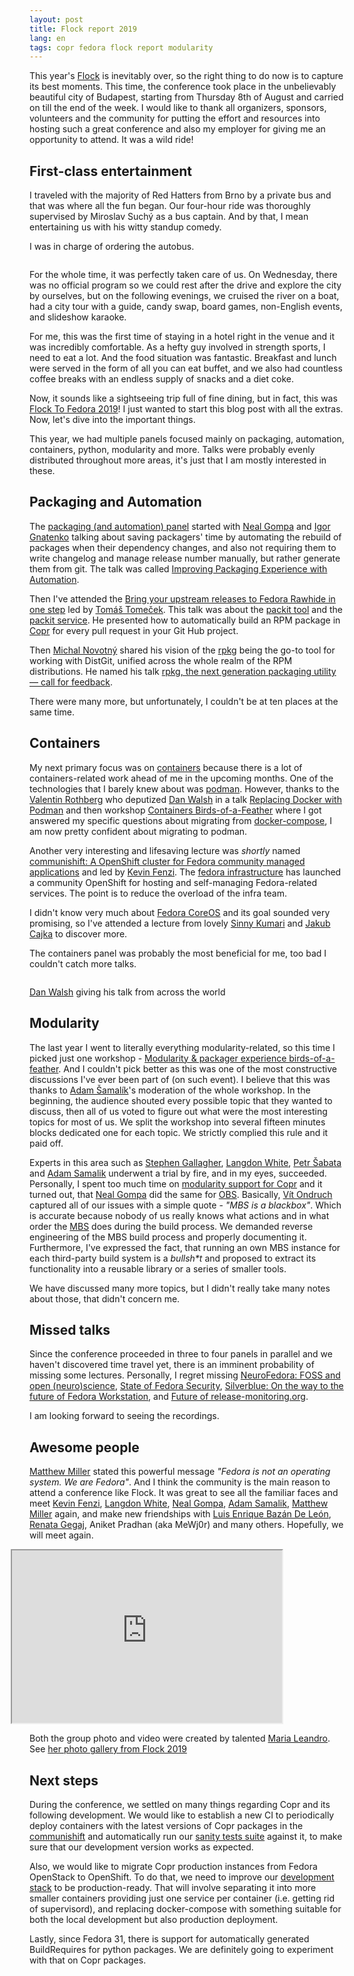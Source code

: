 ```yaml
---
layout: post
title: Flock report 2019
lang: en
tags: copr fedora flock report modularity
---
```


This year's [Flock][flock-to-fedora] is inevitably over, so the right thing to do now is to capture its best moments. This time, the conference
took place in the unbelievably beautiful city of Budapest, starting from Thursday 8th of August and carried on till the end
of the week. I would like to thank all organizers, sponsors, volunteers and the community for putting the effort and resources into hosting such
a great conference and also my employer for giving me an opportunity to attend. It was a wild ride!


## First-class entertainment

I traveled with the majority of Red Hatters from Brno by a private bus and that was where all the fun began. Our four-hour
ride was thoroughly supervised by Miroslav Suchý as a bus captain. And by that, I mean entertaining us with his witty
standup comedy.

I was in charge of ordering the autobus.

<div class="text-center img-row row">
  <div class="col-xs-6 col-md-6"><img src="/files/img/flock-budapest.png" alt="" /></div>
  <div class="col-xs-6 col-md-6"><img src="/files/img/im-helping.png" alt="" /></div>
</div>

For the whole time, it was perfectly taken care of us. On Wednesday, there was no official program so we could rest
after the drive and explore the city by ourselves, but on the following evenings, we cruised the river on a boat, had
a city tour with a guide, candy swap, board games, non-English events, and slideshow karaoke.

For me, this was the first time of staying in a hotel right in the venue and it was incredibly comfortable. As a hefty guy
involved in strength sports, I need to eat a lot. And the food situation was fantastic. Breakfast and lunch
were served in the form of all you can eat buffet, and we also had countless coffee breaks with an endless supply of snacks and a diet
coke.

Now, it sounds like a sightseeing trip full of fine dining, but in fact, this was [Flock To Fedora 2019][flock-to-fedora]!
I just wanted to start this blog post with all the extras. Now, let's dive into the important things.

This year, we had multiple panels focused mainly on packaging, automation, containers, python, modularity and more.
Talks were probably evenly distributed throughout more areas, it's just that I am mostly interested in these.



## Packaging and Automation

The [packaging (and automation) panel][packaging-and-automation] started with [Neal Gompa][ngompa] and [Igor Gnatenko][ignatenkobrain] talking
about saving packagers' time by automating the rebuild of packages when their dependency changes, and also not
requiring them to write changelog and manage release number manually, but rather generate them from git. The talk
was called [Improving Packaging Experience with Automation][improving-packaging-experience-with-automation].

Then I've attended the
[Bring your upstream releases to Fedora Rawhide in one step][bring-your-upstream-releases-to-fedora-rawhide-in-one-step]
led by [Tomáš Tomeček][ttomecek1]. This talk was about the [packit tool][packit-tool] and the
[packit service][packit-service]. He presented how to automatically build an RPM package in [Copr][copr] for every
pull request in your Git Hub project.

Then [Michal Novotný][clime] shared his vision of the [rpkg][rpkg] being the go-to tool for working with DistGit,
unified across the whole realm of the RPM distributions. He named his talk
[rpkg, the next generation packaging utility — call for feedback][rpkg-the-next-generation-packaging-utility-call-for-feedback].

There were many more, but unfortunately, I couldn't be at ten places at the same time.


## Containers

My next primary focus was on [containers][containers] because there is a lot of containers-related work ahead of me
in the upcoming months. One of the technologies that I barely knew about was [podman][podman]. However, thanks to the
[Valentin Rothberg][rothberg] who deputized [Dan Walsh][rhatdan] in a talk
[Replacing Docker with Podman][replacing-docker-with-podman] and then workshop
[Containers Birds-of-a-Feather][containers-birds-of-a-feather] where I got answered my specific questions about
migrating from [docker-compose][docker-compose], I am now pretty confident about migrating to podman.

Another very interesting and lifesaving lecture was *shortly* named
[communishift: A OpenShift cluster for Fedora community managed applications][communishift-a-openshift-cluster-for-fedora-community-managed-applications]
and led by [Kevin Fenzi][kevinfenzi1]. The [fedora infrastructure][fedora-infrastructure] has launched a community
OpenShift for hosting and self-managing Fedora-related services. The point is to reduce the overload
of the infra team.

I didn't know very much about [Fedora CoreOS][fedora-coreos] and its goal sounded very promising, so I've attended
a lecture from lovely [Sinny Kumari][sinnykumari1] and [Jakub Cajka][jcajka1] to discover more.

The containers panel was probably the most beneficial for me, too bad I couldn't catch more talks.

<div class="text-center img-row row">
  <img src="/files/img/flock-dan-walsh-remote.jpg" alt="" />
  <p><a href="https://flock2019.sched.com/speaker/rhatdan">Dan Walsh</a> giving his talk from across the world</p>
</div>


## Modularity

The last year I went to literally everything modularity-related, so this time I picked just one workshop -
[Modularity & packager experience birds-of-a-feather][modularity-packager-experience-birds-of-a-feather].
And I couldn't pick better as this was one of the most constructive discussions I've ever been part of (on such event).
I believe that this was thanks to [Adam Šamalík][asamalik]'s moderation of the whole workshop. In the beginning, the audience shouted
every possible topic that they wanted to discuss, then all of us voted to figure out what were the most interesting
topics for most of us. We split the workshop into several fifteen minutes blocks dedicated one for each topic.
We strictly complied this rule and it paid off.

Experts in this area such as [Stephen Gallagher][stephen.gallagher.31], [Langdon White][langdon1], [Petr Šabata][contyk] and [Adam Samalik][asamalik] underwent a trial by fire,
and in my eyes, succeeded. Personally, I spent too much time on [modularity support for Copr][modularity-support-for-copr] and it turned out,
that [Neal Gompa][ngompa] did the same for [OBS][obs]. Basically, [Vít Ondruch][vondruch] captured all of our issues with a simple quote -
*"MBS is a blackbox"*. Which is accurate because nobody of us really knows what actions and in what order the [MBS][mbs]
does during the build process. We demanded reverse engineering of the MBS build process and properly documenting it.
Furthermore, I've expressed the fact, that running an own MBS instance for each third-party build system is a
*bullsh\*t* and proposed to extract its functionality into a reusable library or a series of smaller tools.

We have discussed many more topics, but I didn't really take many notes about those, that didn't concern me.


## Missed talks

Since the conference proceeded in three to four panels in parallel and we haven't discovered time travel yet, there is
an imminent probability of missing some lectures. Personally, I regret missing
[NeuroFedora: FOSS and open (neuro)science][neurofedora-foss-and-open-neuroscience],
[State of Fedora Security][state-of-fedora-security],
[Silverblue: On the way to the future of Fedora Workstation][silverblue-on-the-way-to-the-future-of-fedora-workstation],
and [Future of release-monitoring.org][future-of-release-monitoringorg].

I am looking forward to seeing the recordings.


## Awesome people

[Matthew Miller][mattdm] stated this powerful message *"Fedora is not an operating system. We are Fedora"*. And I think the
community is the main reason to attend a conference like Flock. It was great to see all the familiar faces and
meet [Kevin Fenzi][kevinfenzi1], [Langdon White][langdon1], [Neal Gompa][ngompa], [Adam Samalik][asamalik], [Matthew Miller][mattdm] again, and make new
friendships with [Luis Enrique Bazán De León][lbazan20], [Renata Gegaj][gegajrenata], Aniket Pradhan (aka MeWj0r) and many others.
Hopefully, we will meet again.


<div class="text-center img-row">

  <div class="row">
    <div class="col-xs-6 col-md-6">
      <a href="https://www.flickr.com/photos/tatadbb/48529652412/in/album-72157710286583721/">
        <img src="/files/img/flock-group-photo.jpg" alt="" />
      </a>
    </div>
    <div class="col-xs-6 col-md-6">
      <div class="embed-responsive-16by9">
        <iframe width="432" height="276" style="margin-left: -30px;" src="https://www.youtube.com/embed/O1eHRoEps6I"></iframe>
      </div>
    </div>
  </div>
  <p>
    Both the group photo and video were created by talented <a href="https://flock2019.sched.com/speaker/tatica">Maria Leandro</a>.
	See <a href="https://www.flickr.com/photos/tatadbb/albums/72157710286583721">her photo gallery from Flock 2019</a>
  </p>
</div>


## Next steps

During the conference, we settled on many things regarding Copr and its following development. We would like to
establish a new CI to periodically deploy containers with the latest versions of Copr packages in
the [communishift][communishift] and automatically run our [sanity tests suite][integration-tests] against it,
to make sure that our development version works as expected.

Also, we would like to migrate Copr production instances from Fedora OpenStack to OpenShift. To do that, we need to
improve our [development stack][copr-development-stack] to be production-ready. That will involve separating it into more smaller containers
providing just one service per container (i.e. getting rid of supervisord), and replacing docker-compose
with something suitable for both the local development but also production deployment.

Lastly, since Fedora 31, there is support for automatically generated BuildRequires for python packages. We are
definitely going to experiment with that on Copr packages.



[flock-to-fedora]: https://flocktofedora.org
[packit-tool]: https://packit.dev
[packit-service]: https://packit.dev/packit-as-a-service/
[copr]: https://copr.fedorainfracloud.org
[rpkg]: https://pagure.io/rpkg-util
[podman]: https://podman.io
[fedora-coreos]: https://fedoramagazine.org/introducing-fedora-coreos/
[obs]: https://build.opensuse.org
[modularity-support-for-copr]: http://frostyx.cz/posts/copr-modularity-in-retrospect
[mbs]: https://pagure.io/fm-orchestrator
[docker-compose]: https://github.com/docker/compose
[fedora-infrastructure]: https://fedoraproject.org/wiki/Infrastructure
[integration-tests]: https://docs.pagure.org/copr.copr/developer_documentation.html#integration-tests
[copr-development-stack]: http://frostyx.cz/posts/copr-stack-dockerized
[communishift]: https://fedoraproject.org/wiki/Infrastructure/Communishift?rd=Infrastructue/Communishift

[ngompa]: https://flock2019.sched.com/speaker/ngompa
[ignatenkobrain]: https://flock2019.sched.com/speaker/ignatenkobrain
[ttomecek1]: https://flock2019.sched.com/speaker/ttomecek1
[clime]: https://flock2019.sched.com/speaker/clime
[rothberg]: https://flock2019.sched.com/speaker/rothberg
[rhatdan]: https://flock2019.sched.com/speaker/rhatdan
[kevinfenzi1]: https://flock2019.sched.com/speaker/kevinfenzi1
[sinnykumari1]: https://flock2019.sched.com/speaker/sinnykumari1
[jcajka1]: https://flock2019.sched.com/speaker/jcajka1
[asamalik]: https://flock2019.sched.com/speaker/asamalik
[mattdm]: https://flock2019.sched.com/speaker/mattdm
[lbazan20]: https://flock2019.sched.com/lbazan20
[gegajrenata]: https://flock2019.sched.com/speaker/gegajrenata
[langdon1]: https://flock2019.sched.com/langdon1
[stephen.gallagher.31]: https://flock2019.sched.com/speaker/stephen.gallagher.31
[contyk]: https://flock2019.sched.com/speaker/contyk
[vondruch]: https://flock2019.sched.com/vondruch

[packaging-and-automation]: https://flock2019.sched.com/overview/type/Packaging+and+Automation
[containers]: https://flock2019.sched.com/overview/type/Containers

[improving-packaging-experience-with-automation]: https://flock2019.sched.com/event/SH8l/improving-packaging-experience-with-automation
[replacing-docker-with-podman]: https://flock2019.sched.com/event/SAOb/replacing-docker-with-podman
[fedora-coreos-preview-to-stable]: https://flock2019.sched.com/event/SJqB/fedora-coreos-preview-to-stable
[future-of-release-monitoringorg]: https://flock2019.sched.com/event/SH9V/future-of-release-monitoringorg
[fedora-red-hat-and-ibm]: https://flock2019.sched.com/event/SDXJ/fedora-red-hat-and-ibm
[what-can-we-do-for-cross-distro-collaboration-in-packaging]: https://flock2019.sched.com/event/SJvt/what-can-we-do-for-cross-distro-collaboration-in-packaging
[let-the-bot-create-your-releases]: https://flock2019.sched.com/event/SKpg/let-the-bot-create-your-releases
[rpkg-the-next-generation-packaging-utility-call-for-feedback]: https://flock2019.sched.com/event/SHOA/rpkg-the-next-generation-packaging-utility-call-for-feedback
[neurofedora-foss-and-open-neuroscience]: https://flock2019.sched.com/event/S5mC/neurofedora-foss-and-open-neuroscience
[state-of-fedora-security]: https://flock2019.sched.com/event/S5nV/state-of-fedora-security
[bring-your-upstream-releases-to-fedora-rawhide-in-one-step]: https://flock2019.sched.com/event/SAP3/bring-your-upstream-releases-to-fedora-rawhide-in-one-step
[silverblue-on-the-way-to-the-future-of-fedora-workstation]: https://flock2019.sched.com/event/SKW6/silverblue-on-the-way-to-the-future-of-fedora-workstation
[how-do-we-do-rust-packaging-in-fedora]: https://flock2019.sched.com/event/SJvA/how-do-we-do-rust-packaging-in-fedora
[what-stability-means-and-how-to-do-better]: https://flock2019.sched.com/event/SH8C/what-stability-means-and-how-to-do-better
[snaps-vnulb-fedora-fedora-ecosystem-progress-update]: https://flock2019.sched.com/event/SHOg/snaps-vnulb-fedora-fedora-ecosystem-progress-update
[communishift-a-openshift-cluster-for-fedora-community-managed-applications]: https://flock2019.sched.com/event/SJcm/communishift-a-openshift-cluster-for-fedora-community-managed-applications
[fedora-vnulb-python-what-to-do-next]: https://flock2019.sched.com/event/SJi4/fedora-vnulb-python-what-to-do-next
[modularity-packager-experience-birds-of-a-feather]: https://flock2019.sched.com/event/SJL4/modularity-packager-experience-birds-of-a-feather
[containers-birds-of-a-feather]: https://flock2019.sched.com/event/SAOt/containers-birds-of-a-feather
[introductory-packit-workshop-start-working-with-source-git-and-continuous-integration]: https://flock2019.sched.com/event/S7nl/introductory-packit-workshop-start-working-with-source-git-and-continuous-integration
[community-platform-engineering-hackfest]: https://flock2019.sched.com/event/T8WY/community-platform-engineering-hackfest
[fedora-onboarding-portal-streamlining-the-newcomers-experience-and-bootstrapping]: https://flock2019.sched.com/event/SJJZ/fedora-onboarding-portal-streamlining-the-newcomers-experience-and-bootstrapping
[automatic-bug-reporting-for-dummies]: https://flock2019.sched.com/event/SJpH/automatic-bug-reporting-for-dummies
[meet-your-fesco]: https://flock2019.sched.com/event/SJve/meet-your-fesco
